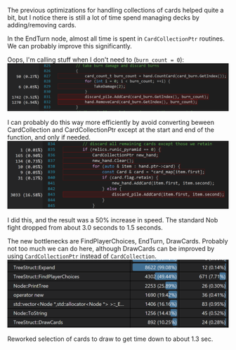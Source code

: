 The previous optimizations for handling collections of cards helped quite a bit, but I notice there is still a lot of time spend managing decks by adding/removing cards.

In the EndTurn node, almost all time is spent in `CardCollectionPtr` routines. We can probably improve this significantly.

Oops, I'm calling stuff when I don't need to (`burn_count = 0`):
![](.dev_deck_speed_improvement_images/removing_zero_burn_cards.png)

I can probably do this way more efficiently by avoid converting beween CardCollection and CardCollectionPtr except at the start and end of the function, and only if needed.
![](.dev_deck_speed_improvement_images/inefficient_card_calculations.png)

I did this, and the result was a 50% increase in speed. The standard Nob fight dropped from about 3.0 seconds to 1.5 seconds.

The new bottlenecks are FindPlayerChoices, EndTurn, DrawCards. Probably not too much we can do here, although DrawCards can be improved by using `CardCollectionPtr` instead of `CardCollection`.
![](.dev_deck_speed_improvement_images/new_slow_functions.png)

Reworked selection of cards to draw to get time down to about 1.3 sec.
